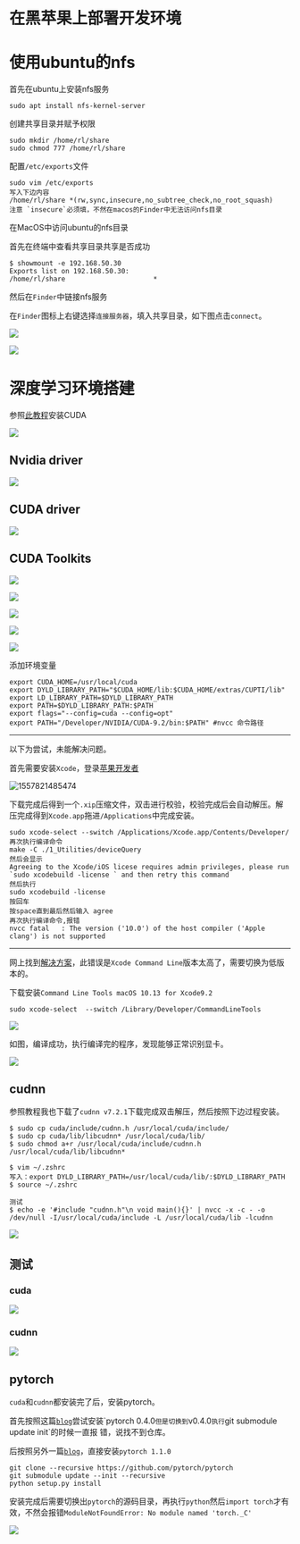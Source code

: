 # 在黑苹果上部署开发环境



# 使用ubuntu的nfs

首先在ubuntu上安装nfs服务

```shell
sudo apt install nfs-kernel-server 
```

创建共享目录并赋予权限

```shell
sudo mkdir /home/rl/share
sudo chmod 777 /home/rl/share
```

配置`/etc/exports`文件

```
sudo vim /etc/exports
写入下边内容
/home/rl/share *(rw,sync,insecure,no_subtree_check,no_root_squash)
注意 `insecure`必须填，不然在macos的Finder中无法访问nfs目录
```

在MacOS中访问ubuntu的nfs目录

首先在终端中查看共享目录共享是否成功

```
$ showmount -e 192.168.50.30
Exports list on 192.168.50.30:
/home/rl/share                      *
```

然后在`Finder`中链接nfs服务

在`Finder`图标上右键选择`连接服务器`，填入共享目录，如下图点击`connect`。

![](/images/20190514/finder-nfs.png)

![](/images/20190514/finder.png)






# 深度学习环境搭建




参照[此教程](https://blog.csdn.net/wz22881916/article/details/78807993/)安装CUDA

![](/images/20190513/0.png)



## Nvidia driver

![](/images/20190513/1.png)

## CUDA driver 

![](/images/20190513/2.png)

## CUDA Toolkits

![](/images/20190513/3.png)

![](/images/20190513/4.png)

![](/images/20190513/5.png)

![](/images/20190513/6.png)

![](/images/20190513/7.png)

添加环境变量

```shell
export CUDA_HOME=/usr/local/cuda
export DYLD_LIBRARY_PATH="$CUDA_HOME/lib:$CUDA_HOME/extras/CUPTI/lib"
export LD_LIBRARY_PATH=$DYLD_LIBRARY_PATH
export PATH=$DYLD_LIBRARY_PATH:$PATH
export flags="--config=cuda --config=opt"
export PATH="/Developer/NVIDIA/CUDA-9.2/bin:$PATH" #nvcc 命令路径
```



-----
以下为尝试，未能解决问题。

首先需要安装`Xcode`，登录[苹果开发者](<https://developer.apple.com/download/more/>)

![1557821485474](/images/20190514/1557821485474.png)

下载完成后得到一个`.xip`压缩文件，双击进行校验，校验完成后会自动解压。解压完成得到`Xcode.app`拖进`/Applications`中完成安装。

```shell
sudo xcode-select --switch /Applications/Xcode.app/Contents/Developer/
再次执行编译命令
make -C ./1_Utilities/deviceQuery
然后会显示
Agreeing to the Xcode/iOS licese requires admin privileges, please run `sudo xcodebuild -license ` and then retry this command
然后执行 
sudo xcodebuild -license 
按回车
按space直到最后然后输入 agree
再次执行编译命令,报错
nvcc fatal   : The version ('10.0') of the host compiler ('Apple clang') is not supported
```

---

网上找到[解决方案](https://www.twblogs.net/a/5c1f8fedbd9eee16b3daa981/)，此错误是`Xcode Command Line`版本太高了，需要切换为低版本的。

下载安装`Command Line Tools macOS 10.13 for Xcode9.2`

```shell
sudo xcode-select  --switch /Library/Developer/CommandLineTools
```

![](/images/20190514/0.png)

如图，编译成功，执行编译完的程序，发现能够正常识别显卡。

![](/images/20190514/1.png)

## cudnn

参照教程我也下载了`cudnn v7.2.1`下载完成双击解压，然后按照下边过程安装。

```shell
$ sudo cp cuda/include/cudnn.h /usr/local/cuda/include/
$ sudo cp cuda/lib/libcudnn* /usr/local/cuda/lib/
$ sudo chmod a+r /usr/local/cuda/include/cudnn.h /usr/local/cuda/lib/libcudnn*

$ vim ~/.zshrc
写入：export DYLD_LIBRARY_PATH=/usr/local/cuda/lib/:$DYLD_LIBRARY_PATH
$ source ~/.zshrc

测试
$ echo -e '#include "cudnn.h"\n void main(){}' | nvcc -x -c - -o /dev/null -I/usr/local/cuda/include -L /usr/local/cuda/lib -lcudnn
```

![](/images/20190514/2.png)

## 测试

### cuda

![](/images/20190514/3.png)

### cudnn

![](/images/20190514/4.png)



## pytorch

`cuda`和`cudnn`都安装完了后，安装pytorch。    

首先按照这篇[`blog`]([http://richard.blog.nctu.edu.tw/pytorch/](http://richard.blog.nctu.edu.tw/pytorch/))尝试安装`pytorch 0.4.0`但是切换到`v0.4.0`执行`git submodule update init`的时候一直报  错，说找不到仓库。  



后按照另外一篇[`blog`](https://oldpan.me/archives/pytorch-build-simple-instruction)，直接安装`pytorch 1.1.0`  

```
git clone --recursive https://github.com/pytorch/pytorch
git submodule update --init --recursive
python setup.py install
```

安装完成后需要切换出`pytorch`的源码目录，再执行`python`然后`import torch`才有效，不然会报错`ModuleNotFoundError: No module named 'torch._C'`

![](/images/20190513/pytorch.png)



  

